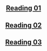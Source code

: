 ## [<center>Reading 01</center>](https://nuolong.github.io/hacker-blog/2021/02/07/reading01)
## [<center>Reading 02</center>](https://nuolong.github.io/hacker-blog/2021/02/14/reading02)
## [<center>Reading 03</center>](https://nuolong.github.io/hacker-blog/2021/02/20/reading03)

